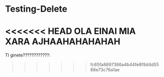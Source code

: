 # Testing-Delete
<<<<<<< HEAD
OLA EINAI MIA XARA AJHAAHAHAHAHAH
=======
TI ginete????????????:
>>>>>>> fc65fa8897366a4b44fe8f8d4d5588e73c76a1ae
